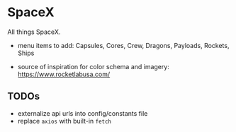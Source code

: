 # SpaceX

All things SpaceX.

* menu items to add: Capsules, Cores, Crew, Dragons, Payloads, Rockets, Ships

* source of inspiration for color schema and imagery: https://www.rocketlabusa.com/


## TODOs
* externalize api urls into config/constants file
* replace `axios` with built-in `fetch`